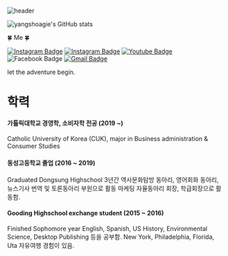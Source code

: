 ![header](https://capsule-render.vercel.app/api?type=rect&color=1C768F&customColorList=0,2,2,5,30&text=Seungtak%20Yang&animation=fadeIn&fontColor=d6ace6)

![yangshoagie's GitHub stats](https://github-readme-stats.vercel.app/api?username=yangshoagie&show_icons=true&theme=cobalt)
	
:four_leaf_clover: Me :four_leaf_clover:

   [![Instagram Badge](https://img.shields.io/badge/Instagram-F0047F?style=flat-square&logo=instagram&&logoColor=white&link=https://www.instagram.com/yangs_hoagie/)](https://www.instagram.com/yangs_hoagie/)  [![Instagram Badge](https://img.shields.io/badge/Instagram-556472?style=flat-square&logo=instagram&&logoColor=white&link=https://www.instagram.com/hoagie_dogie/)](https://www.instagram.com/hoagie_dogie/) [![Youtube Badge](https://img.shields.io/badge/Youtube-ff0000?style=flat-square&logo=youtube&link=https://www.youtube.com/channel/UCs8vJ1jePfiOJ70ymAX5EWA)](https://www.youtube.com/channel/UCs8vJ1jePfiOJ70ymAX5EWA) ![Facebook Badge](https://img.shields.io/badge/facebook-1877f2?style=flat-square&logo=facebook&logoColor=white&link=https://www.facebook.com/양승탁) [![Gmail Badge](https://img.shields.io/badge/Gmail-d14836?style=flat-square&logo=Gmail&logoColor=white&link=mailto:xkr0639@gmail.com)](mailto:xkr0639@gmail.com)
  
 
  
 

let the adventure begin.
# 학력
#### 가톨릭대학교 경영학, 소비자학 전공 (2019 ~)
Catholic University of Korea (CUK), major in Business administration & Consumer Studies

#### 동성고등학교 졸업 (2016 ~ 2019)
Graduated Dongsung Highschool
3년간 역사문화탐방 동아리, 영어회화 동아리, 뉴스기사 번역 및 토론동아리 부원으로 활동
마케팅 자율동아리 회장, 학급회장으로 활동함.

#### Gooding Highschool exchange student (2015 ~ 2016)
Finished Sophomore year
English, Spanish, US History, Environmental Science, Desktop Publishing 등을 공부함.
New York, Philadelphia, Florida, Uta 자유여행 경험이 있음.
